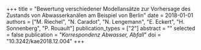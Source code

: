 +++
title = "Bewertung verschiedener Modellansätze zur Vorhersage des Zustands von Abwasserkanälen am Beispiel von Berlin"
date = 2018-01-01
authors = ["M. Riechel", "N. Caradot", "N. Lengemann", "E. Eckert", "H. Sonnenberg", "P. Rouault"]
publication_types = ["2"]
abstract = ""
selected = false
publication = "*Korrespondenz Abwasser, Abfall*"
doi = "10.3242/kae2018.12.004"
+++

